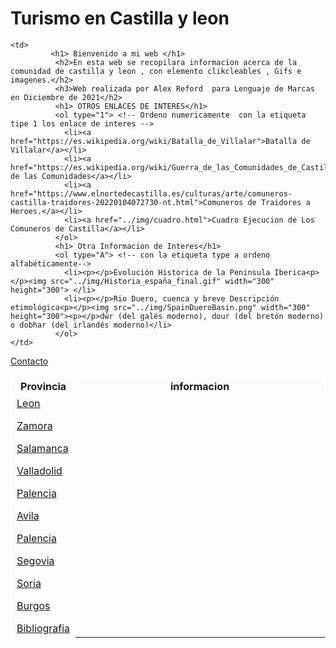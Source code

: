 <!DOCTYPE html>
<html lang="es">
<head>
        <meta charset="utf-8" />
        <title>Turismo en Castilla y Leon</title>
</head> 
<!-- En style pongo el recuadro de la tabla en blanco y situo el elemento clima a la derecha-->    
<style>
table, th, td {
  border:1px solid white;
  border-collapse: collapse;
}
</style>
<body>
<h1>Turismo en Castilla y leon</h1>



<table style="width:100%"> <!--Asigno-->
  <tr>
    <th style="width:20%">Provincia</th>
    <th style="width:80%">informacion</th>
    
    
  </tr>
 
  <tr>
    <td ><a href="../prf/leon/leon.html">Leon</a> <p></p> 
    <a href="../Zamora/zamora.html">Zamora</a> <p></p> 
    <a href="../Salamanca/salamanca.html">Salamanca</a> <p></p> 
    <a href="../Valladolid/valladolid.html">Valladolid</a> <p></p> 
    <a href="../Palencia/palencia.html">Palencia</a> <p></p> 
    <a href="../Avila/avila.html">Avila</a> <p></p> 
    <a href="../Palencia/palencia.html">Palencia</a> <p></p> 
    <a href="../Segovia/segovia.html">Segovia</a> <p></p> 
    <a href="../Soria/soria.html">Soria</a> <p></p> 
    <a href="../Burgos/burgos.html">Burgos</a> <p></p> 
    <a href="../Bibliografia/bibliografia.html">Bibliografia</a>
    
  </td>
    

    <td>
             <h1> Bienvenido a mi web </h1>
              <h2>En esta web se recopilara informacion acerca de la comunidad de castilla y leon , con elemento clikcleables , Gifs e imagenes.</h2>
              <h3>Web realizada por Alex Reford  para Lenguaje de Marcas en Diciembre de 2021</h2>
              <h1> OTROS ENLACES DE INTERES</h1>
              <ol type="1"> <!-- Ordeno numericamente  con la etiqueta tipe 1 los enlace de interes -->
                <li><a href="https://es.wikipedia.org/wiki/Batalla_de_Villalar">Batalla de Villalar</a></li>
                <li><a href="https://es.wikipedia.org/wiki/Guerra_de_las_Comunidades_de_Castilla">Guerra de las Comunidades</a></li>
                <li><a href="https://www.elnortedecastilla.es/culturas/arte/comuneros-castilla-traidores-20220104072730-nt.html">Comuneros de Traidores a Heroes.</a></li>
                <li><a href="../img/cuadro.html">Cuadro Ejecucion de Los Comuneros de Castilla</a></li>
              </ol>
              <h1> Otra Informacion de Interes</h1>
              <ol type="A"> <!-- con la etiqueta type a ordeno alfabéticamente-->
                <li><p></p>Evolución Historica de la Peninsula Iberica<p></p><img src="../img/Historia_españa_final.gif" width="300" height="300"> </li> 
                <li><p></p>Rio Duero, cuenca y breve Descripción etimológica<p></p><img src="../img/SpainDueroBasin.png" width="300" height="300"><p></p>dŵr (del galés moderno), dour (del bretón moderno) o dobhar (del irlandés moderno)</li>
              </ol>
    </td>
    
  </tr>
  <a href="../prf/Contacto/contacto.html">Contacto</a> <p></p> </td>
</table>

</body>
</html>
